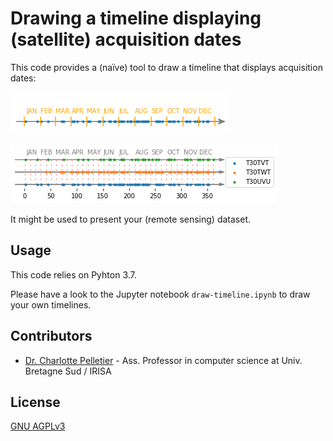# Drawing a timeline displaying (satellite) acquisition dates


This code provides a (naïve) tool to draw a timeline that displays acquisition dates:

![example1](fig/example1.png)

![example2](fig/example2.png)

It might be used to present your (remote sensing) dataset.

## Usage
This code relies on Pyhton 3.7.

Please have a look to the Jupyter notebook `draw-timeline.ipynb` to draw your own timelines.

## Contributors
 - [Dr. Charlotte Pelletier](https://sites.google.com/site/charpelletier) - Ass. Professor in computer science at Univ. Bretagne Sud / IRISA
 
## License
[GNU AGPLv3](https://choosealicense.com/licenses/agpl-3.0/)
